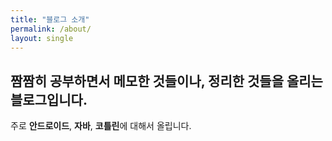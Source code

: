 ```yaml
---
title: "블로그 소개"
permalink: /about/
layout: single
---
```

## 짬짬히 공부하면서 메모한 것들이나, 정리한 것들을 올리는 블로그입니다.   
주로 **안드로이드**, **자바**, **코틀린**에 대해서 올립니다.